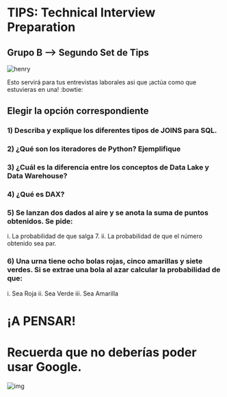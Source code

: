 <h1>TIPS: Technical Interview Preparation</h1>
<h2>Grupo B --&gt; Segundo Set de Tips</h2>
<p><img alt="henry" src="https://blog.soyhenry.com/content/images/2021/02/HEADER-BLOG-NEGRO-01.jpg" /> </p>
<p>Esto servirá para tus entrevistas laborales asi que ¡actúa como que estuvieras en una! :bowtie: </p>
<h2>Elegir la opción correspondiente</h2>
<h3>1)  Describa y explique los diferentes tipos de JOINS para SQL.</h3>
<h3>2)  ¿Qué son los iteradores de Python? Ejemplifique</h3>
<h3>3)  ¿Cuál es la diferencia entre los conceptos de Data Lake y Data Warehouse?</h3>
<h3>4)  ¿Qué es DAX?</h3>
<h3>5)  Se lanzan dos dados al aire y se anota la suma de puntos obtenidos. Se pide:</h3>
<p>i. La probabilidad de que salga 7.
ii. La probabilidad de que el número obtenido sea par.</p>
<h3>6)  Una urna tiene ocho bolas rojas, cinco amarillas y siete verdes. Si se extrae una bola al azar calcular la probabilidad de que:</h3>
<p>i. Sea Roja
ii. Sea Verde
iii. Sea Amarilla</p>
<h1>¡A PENSAR!</h1>
<h1>Recuerda que no deberías poder usar Google.</h1>
<p><img alt="img" src="https://camo.githubusercontent.com/dbcddd7088648e4ffbd139c31d5f0fb1b1b677650e1ebbe22293d4fd2b44b774/68747470733a2f2f6d656469612e74656e6f722e636f6d2f646f49736f48343361324541414141432f7468696e6b2d656d6f6a692e676966" /></p>
